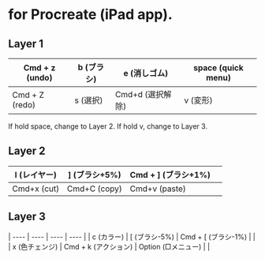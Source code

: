 # for Procreate (iPad app).

## Layer 1

| Cmd + z (undo) | b (ブラシ)   |  e (消しゴム)  | space (quick menu)    |
| ----           | ----         | ----                   | ----     |
| Cmd + Z (redo) | s (選択)  |  Cmd+d (選択解除) | v (変形) |

If hold space, change to Layer 2.
If hold v, change to Layer 3.

## Layer 2

| l (レイヤー)     | ] (ブラシ+5%) | Cmd + ] (ブラシ+1%) |      |
| ----             | ----       | ----    | ---- |
| Cmd+x (cut)   | Cmd+C (copy) | Cmd+v (paste) |      |

## Layer 3

| ----         | ----          | ---- | ---- |
| c  (カラー) | [ (ブラシ-5%) | Cmd + [ (ブラシ-1%) |      |
| x (色チェンジ) | Cmd + k (アクション) | Option (□メニュー) |      |
